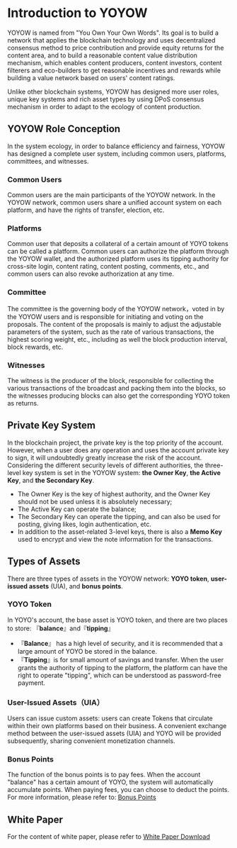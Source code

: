 # Introduction to YOYOW

YOYOW is named from "You Own Your Own Words". Its goal is to build a network that applies the blockchain technology and uses decentralized consensus method to price contribution and provide equity returns for the content area, and to build a reasonable content value distribution mechanism, which enables content producers, content investors, content filterers and eco-builders to get reasonable incentives and rewards while building a value network based on users' content ratings.

Unlike other blockchain systems, YOYOW has designed more user roles, unique key systems and rich asset types by using DPoS consensus mechanism in order to adapt to the ecology of content production.

## YOYOW Role Conception

In the system ecology, in order to balance efficiency and fairness, YOYOW has designed a complete user system, including common users, platforms, committees, and witnesses.

### Common Users
Common users are the main participants of the YOYOW network. In the YOYOW network, common users share a unified account system on each platform, and have the rights of transfer, election, etc.

### Platforms
Common user that deposits a collateral of a certain amount of YOYO tokens can be called a platform. Common users can authorize the platform through the YOYOW wallet, and the authorized platform uses its tipping authority for cross-site login, content rating, content posting, comments, etc., and common users can also revoke authorization at any time.

### Committee
The committee is the governing body of the YOYOW network，voted in by the YOYOW users and is responsible for initiating and voting on the proposals. The content of the proposals is mainly to adjust the adjustable parameters of the system, such as the rate of various transactions, the highest scoring weight, etc., including as well the block production interval, block rewards, etc.

### Witnesses
The witness is the producer of the block, responsible for collecting the various transactions of the broadcast and packing them into the blocks, so the witnesses producing blocks can also get the corresponding YOYO token as returns.

## Private Key System
In the blockchain project, the private key is the top priority of the account. However, when a user does any operation and uses the account private key to sign, it will undoubtedly greatly increase the risk of the account. Considering the different security levels of different authorities, the three-level key system is set in the YOYOW system: **the Owner Key**, **the Active Key**, and **the Secondary Key**.

- The Owner Key is the key of highest authority, and the Owner Key should not be used unless it is absolutely necessary;
- The Active Key can operate the balance;
- The Secondary Key can operate the tipping, and can also be used for posting, giving likes, login authentication, etc.
- In addition to the asset-related 3-level keys, there is also a **Memo Key** used to encrypt and view the note information for the transactions.

## Types of Assets
There are three types of assets in the YOYOW network: **YOYO token**, **user-issued assets** (UIA), and **bonus points**.

### YOYO Token
In YOYO's account, the base asset is YOYO token, and there are two places to store: 『**balance**』and『**tipping**』

- 『**Balance**』 has a high level of security, and it is recommended that a large amount of YOYO be stored in the balance.
- 『**Tipping**』is for small amount of savings and transfer. When the user grants the authority of tipping to the platform, the platform can have the right to operate "tipping", which can be understood as password-free payment.

### User-Issued Assets（UIA）
Users can issue custom assets: users can create Tokens that circulate within their own platforms based on their business. A convenient exchange method between the user-issued assets (UIA) and YOYO will be provided subsequently, sharing convenient monetization channels.

### Bonus Points
The function of the bonus points is to pay fees. When the account "balance" has a certain amount of YOYO, the system will automatically accumulate points. When paying fees, you can choose to deduct the points. For more information, please refer to: [Bonus Points](../others/csaf.html)

## White Paper

For the content of white paper, please refer to [White Paper Download](https://yoyow.org/files/white-paper3.pdf)
